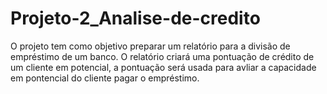 # Projeto-2_Analise-de-credito
 O projeto tem como objetivo preparar um relatório para a divisão de empréstimo de um banco. O relatório criará uma pontuação de crédito de um cliente em potencial, a pontuação será usada para avliar a capacidade em pontencial do cliente pagar o empréstimo.
